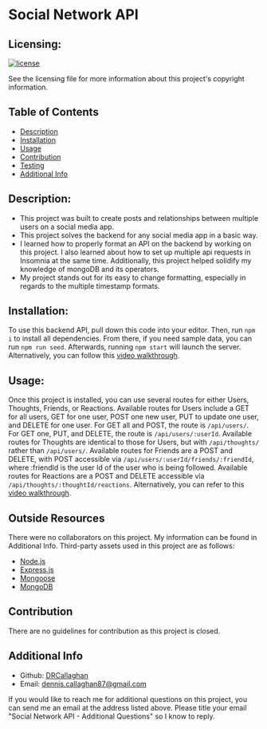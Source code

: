 # Social Network API

  ## Licensing:
  [![license](https://img.shields.io/badge/license-MIT_License-blue)](https://shields.io/)

  See the licensing file for more information about this project's copyright information.

  ## Table of Contents
  - [Description](#description)
  - [Installation](#installation)
  - [Usage](#usage)
  - [Contribution](#contribution)
  - [Testing](#testing)
  - [Additional Info](#additional-info)

  ## Description:
  - This project was built to create posts and relationships between multiple users on a social media app.
  - This project solves the backend for any social media app in a basic way.
  - I learned how to properly format an API on the backend by working on this project. I also learned about how to set up multiple api requests in Insomnia at the same time. Additionally, this project helped solidify my knowledge of mongoDB and its operators.
  - My project stands out for its easy to change formatting, especially in regards to the multiple timestamp formats.

  ## Installation:
  To use this backend API, pull down this code into your editor. Then, run `npm i` to install all dependencies. From there, if you need sample data, you can run `npm run seed`. Afterwards, running `npm start` will launch the server. Alternatively, you can follow this [video walkthrough](https://drive.google.com/file/d/118-mHPec93E7H033jzXtA20Stsm3RTgQ/view?usp=sharing).

  ## Usage:
  Once this project is installed, you can use several routes for either Users, Thoughts, Friends, or Reactions. Available routes for Users include a GET for all users, GET for one user, POST one new user, PUT to update one user, and DELETE for one user. For GET all and POST, the route is `/api/users/`. For GET one, PUT, and DELETE, the route is `/api/users/:userId`. Available routes for Thoughts are identical to those for Users, but with `/api/thoughts/` rather than `/api/users/`. Available routes for Friends are a POST and DELETE, with POST accessible via `/api/users/:userId/friends/:friendId`, where :friendId is the user Id of the user who is being followed. Available routes for Reactions are a POST and DELETE accessible via `/api/thoughts/:thoughtId/reactions`. Alternatively, you can refer to this [video walkthrough](https://drive.google.com/file/d/118-mHPec93E7H033jzXtA20Stsm3RTgQ/view?usp=sharing).

  ## Outside Resources
  There were no collaborators on this project. My information can be found in Additional Info.
  Third-party assets used in this project are as follows:
  - [Node.js](https://nodejs.org/en/)
  - [Express.js](https://www.npmjs.com/package/express)
  - [Mongoose](https://www.npmjs.com/package/mongoose)
  - [MongoDB](https://www.mongodb.com/)

  ## Contribution
  There are no guidelines for contribution as this project is closed.

  ## Additional Info
  - Github: [DRCallaghan](https://github.com/DRCallaghan)
  - Email: dennis.callaghan87@gmail.com

  If you would like to reach me for additional questions on this project, you can send me an email at the address listed above. Please title your email "Social Network API - Additional Questions" so I know to reply.